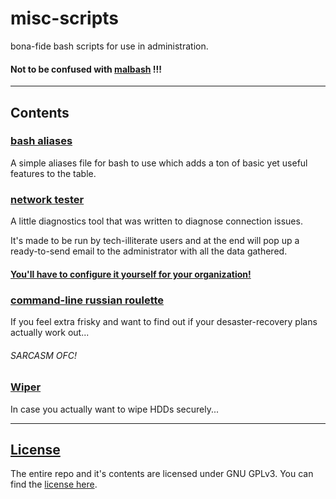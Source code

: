 # misc-scripts
bona-fide bash scripts for use in administration.
#### Not to be confused with [malbash](https://github.com/greyhat-academy/malbash) !!!

---

## Contents


### [bash aliases](./bash/.bash_aliases)
A simple aliases file for bash to use which adds a ton of basic yet useful features to the table.


### [network tester](./bash/net-test.sh)
A little diagnostics tool that was written to diagnose connection issues.

It's made to be run by tech-illiterate users and at the end will pop up a ready-to-send email to the administrator with all the data gathered.
#### [You'll have to configure it yourself for your organization!](./bash/net-test.sh#L293)

### [command-line russian roulette](./bash/russian-roulette.sh)
If you feel extra frisky and want to find out if your desaster-recovery plans actually work out...
###### SARCASM OFC!


### [Wiper](./bash/wiper.sh)
In case you actually want to wipe HDDs securely...

---

## [License](./LICENSE.md)
The entire repo and it's contents are licensed under GNU GPLv3.
You can find the [license here](./LICENSE.md).
